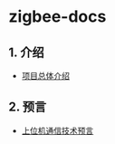 # zigbee-docs

## 1. 介绍
- [项目总体介绍](https://github.com/zigbee-door/zigbee-docs/blob/master/introduce.md)

## 2. 预言
- [上位机通信技术预言](https://github.com/zigbee-door/zigbee-docs/blob/master/communication.md)



